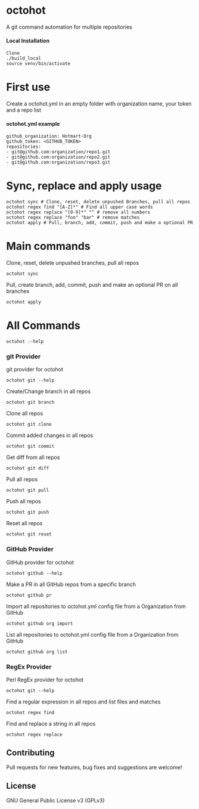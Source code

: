 # octohot

A git command automation for multiple repositories

  #### Local Installation
    Clone
    ./build_local
    source venv/bin/activate

# First use

Create a octohot.yml in an empty folder with organization name, your token and a
repo list 
#### octohot.yml example  
    github_organization: Hotmart-Org
    github_token: <GITHUB_TOKEN>
    repositories:
    - git@github.com:organization/repo1.git
    - git@github.com:organization/repo2.git
    - git@github.com:organization/repo3.git

# Sync, replace and apply usage

    octohot sync # Clone, reset, delete unpushed Branches, pull all repos
    octohot regex find "[A-Z]*" # Find all upper case words
    octohot regex replace "[0-9]*" "" # remove all numbers
    octohot regex replace "foo" "bar" # remove matches  
    octohot apply # Pull, branch, add, commit, push and make a optional PR
   
# Main commands

Clone, reset, delete unpushed branches, pull all repos

    octohot sync
    
Pull, create branch, add, commit, push and make an optional PR on all branches

    octohot apply

# All Commands
    
    octohot --help

### git Provider

git provider for octohot

    octohot git --help
        
Create/Change branch in all repos

    octohot git branch

Clone all repos

    octohot git clone
    
Commit added changes in all repos

    octohot git commit
    
Get diff from all repos

    octohot git diff

Pull all repos

    octohot git pull
    
Push all repos    
    
    octohot git push
    
Reset all repos

    octohot git reset
     
### GitHub Provider

GitHub provider for octohot

    octohot github --help

Make a PR in all GitHub repos from a specific branch

    octohot github pr
    
Import all repositories to octohot.yml config file from a Organization from 
GitHub

    octohot github org import
    
List all repositories to octohot.yml config file from a Organization from 
GitHub

    octohot github org list
    
### RegEx Provider

Perl RegEx provider for octohot
    
    octohot git --help

Find a regular expression in all repos and list files and matches

    octohot regex find
     
Find and replace a string in all repos

    octohot regex replace 

## Contributing

Pull requests for new features, bug fixes and suggestions are welcome!

## License

GNU General Public License v3 (GPLv3)

